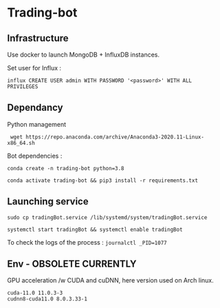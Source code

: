 # Trading-bot

## Infrastructure

Use docker to launch MongoDB + InfluxDB instances.

Set user for Influx :

    influx CREATE USER admin WITH PASSWORD '<password>' WITH ALL PRIVILEGES

## Dependancy

Python management

     wget https://repo.anaconda.com/archive/Anaconda3-2020.11-Linux-x86_64.sh

Bot dependencies :

    conda create -n trading-bot python=3.8

    conda activate trading-bot && pip3 install -r requirements.txt

## Launching service 

    sudo cp tradingBot.service /lib/systemd/system/tradingBot.service

    systemctl start tradingBot && systemctl enable tradingBot

To check the logs of the process : `journalctl _PID=1077`


## Env - OBSOLETE CURRENTLY

GPU acceleration /w CUDA and cuDNN, here version used on Arch linux.
```
cuda-11.0 11.0.3-3
cudnn8-cuda11.0 8.0.3.33-1
```
